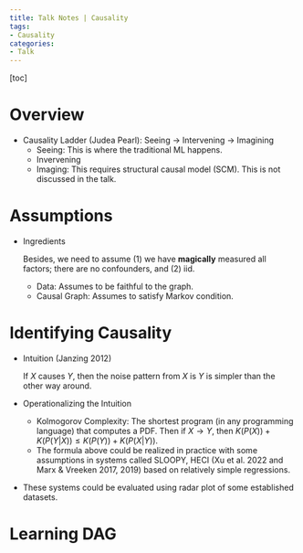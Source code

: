```yaml
---
title: Talk Notes | Causality
tags:
- Causality
categories:
- Talk
---
```


[toc]

# Overview

-   Causality Ladder (Judea Pearl): Seeing $\rightarrow$ Intervening $\rightarrow$ Imagining
    -   Seeing: This is where the traditional ML happens.
    -   Invervening
    -   Imaging: This requires structural causal model (SCM). This is not discussed in the talk.

# Assumptions

-   Ingredients

    Besides, we need to assume (1) we have **magically** measured all factors; there are no confounders, and (2) iid.

    -   Data: Assumes to be faithful to the graph.
    -   Causal Graph: Assumes to satisfy Markov condition.

# Identifying Causality

-   Intuition (Janzing 2012)

    If $X$ causes $Y$, then the noise pattern from $X$ is $Y$ is simpler than the other way around.

-   Operationalizing the Intuition

    -   Kolmogorov Complexity: The shortest program (in any programming language) that computes a PDF. Then if $X \rightarrow Y$, then $K(P(X)) + K(P(Y\vert X)) \leq K(P(Y)) + K(P(X\vert Y))$.
    -   The formula above could be realized in practice with some assumptions in systems called SLOOPY, HECI (Xu et al. 2022 and Marx & Vreeken 2017, 2019) based on relatively simple regressions.

-   These systems could be evaluated using radar plot of some established datasets.

# Learning DAG









